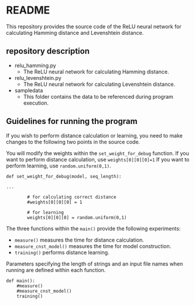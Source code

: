 # README

This repository provides the source code of the ReLU neural network for calculating Hamming distance and Levenshtein distance.

## repository description

- relu_hamming.py
    - The ReLU neural network for calculating Hamming distance.
- relu_levenshtein.py
    - The ReLU neural network for calculating Levenshtein distance.
- sampledata
    - This folder contains the data to be referenced during program execution.

## Guidelines for running the program

If you wish to perform distance calculation or learning, you need to make changes to the following two points in the source code.

You will modify the weights within the `set_weight_for_debug` function. 
If you want to perform distance calculation, use `weights[0][0][0]=1`
If you want to perform learning, use `random.uniform(0,1)`.

```
def set_weight_for_debug(model, seq_length):

...

        # for calculating correct distance
        #weights[0][0][0] = 1

        # for learning 
        weights[0][0][0] = random.uniform(0,1)
```

The three functions within the `main()` provide the following experiments:

- `measure()` measures the time for distance calculation.
- `measure_cnst_model()` measures the time for model construction.
- `training()` performs distance learning.

Parameters specifying the length of strings and an input file names when running are defined within each function.

```
def main():
    #measure()
    #measure_cnst_model()
    training()
```


